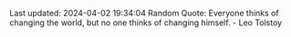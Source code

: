 Last updated: 2024-04-02 19:34:04
Random Quote: Everyone thinks of changing the world, but no one thinks of changing himself. - Leo Tolstoy